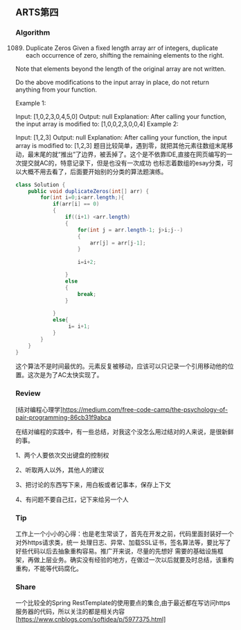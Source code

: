 ## ARTS第四
### Algorithm
1089. Duplicate Zeros
Given a fixed length array arr of integers, duplicate each occurrence of zero, shifting the remaining elements to the right.

Note that elements beyond the length of the original array are not written.

Do the above modifications to the input array in place, do not return anything from your function.

 

Example 1:

Input: [1,0,2,3,0,4,5,0]
Output: null
Explanation: After calling your function, the input array is modified to: [1,0,0,2,3,0,0,4]
Example 2:

Input: [1,2,3]
Output: null
Explanation: After calling your function, the input array is modified to: [1,2,3]
题目比较简单，遇到零，就把其他元素往数组末尾移动，最末尾的就“推出”了边界，被丢掉了。这个是不依靠IDE,直接在网页编写的一次提交就AC的，特意记录下，但是也没有一次成功
也标志着数组的esay分类，可以大概不用去看了，后面要开始别的分类的算法题演练。
```java
class Solution {
    public void duplicateZeros(int[] arr) {
        for(int i=0;i<arr.length;){
            if(arr[i] == 0)
            {
                if((i+1) <arr.length)
                {
                    for(int j = arr.length-1; j>i;j--)
                    {
                        arr[j] = arr[j-1];
                    }
                 
                    i=i+2;                                        

                }
                else
                {
                    break;
                }
                
            }
            else{
                 i= i+1;
            }
        }
    }
}
```
这个算法不是时间最优的。元素反复被移动，应该可以只记录一个引用移动他的位置。这次是为了AC太快实现了。

### Review
[结对编程心理学]https://medium.com/free-code-camp/the-psychology-of-pair-programming-86cb31f9abca

在结对编程的实践中，有一些总结，对我这个没怎么用过结对的人来说，是很新鲜的事。

1、两个人要依次交出键盘的控制权

2、听取两人以外，其他人的建议

3、把讨论的东西写下来，用白板或者记事本，保存上下文

4、有问题不要自己扛，记下来给另一个人

### Tip
 工作上一个小小的心得：也是老生常谈了，首先在开发之前，代码里面封装好一个对外https请求类，统一
 处理日志、异常、加载SSL证书，签名算法等，要比写了好些代码以后去抽象重构容易。推广开来说，尽量的先想好
 需要的基础设施框架，再做上层业务。确实没有经验的地方，在做过一次以后就要及时总结，该重构重构，不能等代码腐化。
 

### Share
一个比较全的Spring RestTemplate的使用要点的集合,由于最近都在写访问https服务器的代码，所以关注的都是相关内容[https://www.cnblogs.com/softidea/p/5977375.html]
